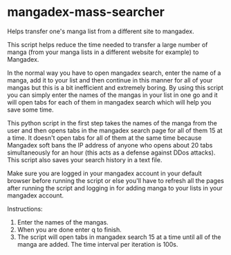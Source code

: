 # mangadex-mass-searcher
Helps transfer one's manga list from a different site to mangadex.

This script helps reduce the time needed to transfer a large number of manga (from your manga lists in a different website for example) to Mangadex.

In the normal way you have to open mangadex search, enter the name of a manga, add it to your list and then continue in this manner for all of your mangas but this is a bit inefficient and extremely boring. By using this script you can simply enter the names of the mangas in your list in one go and it will open tabs for each of them in mangadex search which will help you save some time.

This python script in the first step takes the names of the manga from the user and then opens tabs in the mangadex search page for all of them 15 at a time. It doesn't open tabs for all of them at the same time because Mangadex soft bans the IP address of anyone who opens about 20 tabs simultaneously for an hour (this acts as a defense against DDos attacks). This script also saves your search history in a text file.

Make sure you are logged in your mangadex account in your default browser before running the script or else you'll have to refresh all the pages after running the script and logging in for adding manga to your lists in your mangadex account.

Instructions:
1) Enter the names of the mangas.
2) When you are done enter q to finish.
3) The script will open tabs in mangadex search 15 at a time until all of the manga are added. The time interval per iteration is 100s.
